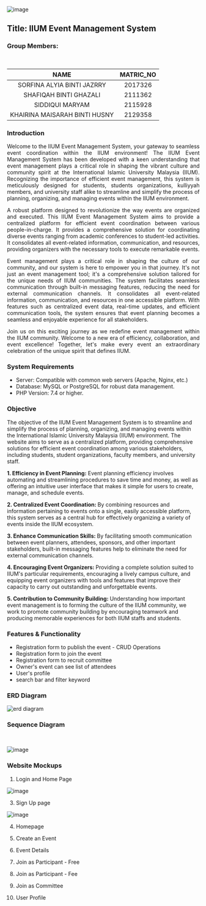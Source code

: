 ![image](https://github.com/sorfinaly/IIUM-Event-Management-System/assets/85787305/ef1bfa1e-c59d-4f13-8a56-7dd8aa402590)

<h2>Title: IIUM Event Management System</h2>
<h3>Group Members:</h3><br>

| NAME                           | MATRIC_NO |
|:------------------------------:|:---------:|
| SORFINA ALYIA BINTI JAZRRY     | 2017326   |
| SHAFIQAH BINTI GHAZALI         | 2111362   |
| SIDDIQUI MARYAM                | 2115928   |
| KHAIRINA MAISARAH BINTI HUSNY  | 2129358   |

<h3>Introduction</h3>

<p style='text-align: justify;'>
    Welcome to the IIUM Event Management System, your gateway to seamless event coordination within the IIUM environment! The IIUM Event Management System has been developed with a keen understanding that event management plays a critical role in shaping the vibrant culture and community spirit at the International Islamic University Malaysia (IIUM).  Recognizing the importance of efficient event management, this system is meticulously designed for students, students organizations, kulliyyah members, and university staff alike to streamline and simplify the process of planning, organizing, and managing events within the IIUM environment. 

</p>

<p style='text-align: justify;'>
    A robust platform designed to revolutionize the way events are organized and executed. This IIUM Event Management System aims to provide a centralized platform for efficient event coordination between various people-in-charge. It provides a comprehensive solution for coordinating diverse events ranging from academic conferences to student-led activities. It consolidates all event-related information, communication, and resources, providing organizers with the necessary tools to execute remarkable events.

</p>

<p style='text-align: justify;'>
    Event management plays a critical role in shaping the culture of our community, and our system is here to empower you in that journey. It's not just an event management tool; it's a comprehensive solution tailored for the unique needs of IIUM communities. The system facilitates seamless communication through built-in messaging features, reducing the need for external communication channels. It consolidates all event-related information, communication, and resources in one accessible platform. With features such as centralized event data, real-time updates, and efficient communication tools, the system ensures that event planning becomes a seamless and enjoyable experience for all stakeholders.

</p>

<p style='text-align: justify;'>
    Join us on this exciting journey as we redefine event management within the IIUM community. Welcome to a new era of efficiency, collaboration, and event excellence! Together, let's make every event an extraordinary celebration of the unique spirit that defines IIUM.

</p>

<h3>System Requirements</h3>
<ul>
    <li>Server: Compatible with common web servers (Apache, Nginx, etc.)</li>
    <li>Database: MySQL or PostgreSQL for robust data management.</li>
    <li>PHP Version: 7.4 or higher.</li>
</ul>

<h3>Objective</h3>

The objective of the IIUM Event Management System is to streamline and simplify the process of planning, organizing, and managing events within the International Islamic University Malaysia (IIUM) environment. The website aims to serve as a centralized platform, providing comprehensive solutions for efficient event coordination among various stakeholders, including students, student organizations, faculty members, and university staff. 

<b>1. Efficiency in Event Planning:</b>
Event planning efficiency involves automating and streamlining procedures to save time and money, as well as offering an intuitive user interface that makes it simple for users to create, manage, and schedule events.

<b>2. Centralized Event Coordination: </b>
By combining resources and information pertaining to events onto a single, easily accessible platform, this system serves as a central hub for effectively organizing a variety of events inside the IIUM ecosystem.

<b>3. Enhance Communication Skills: </b>
By facilitating smooth communication between event planners, attendees, sponsors, and other important stakeholders, built-in messaging features help to eliminate the need for external communication channels.

<b>4. Encouraging Event Organizers: </b>
Providing a complete solution suited to IIUM's particular requirements, encouraging a lively campus culture, and equipping event organizers with tools and features that improve their capacity to carry out outstanding and unforgettable events.

<b>5. Contribution to Community Building: </b>
Understanding how important event management is to forming the culture of the IIUM community, we work to promote community building by encouraging teamwork and producing memorable experiences for both IIUM staffs and students.

<h3>Features & Functionality</h3>
<ul>
    <li>Registration form to publish the event - CRUD Operations</li>
    <li>Registration form to join the event</li>
    <li>Registration form to recruit committee</li>
    <li>Owner's event can see list of attendees</li>
    <li>User's profile </li>
    <li>search bar and filter keyword</li>
</ul>

<h3>ERD Diagram</h3>

![erd diagram](https://github.com/sorfinaly/IIUM-Event-Management-System/assets/101689696/2eb7370b-8bf6-4db7-9310-0870fffef40c)

<h3>Sequence Diagram</h3> <br>

![image](https://github.com/sorfinaly/IIUM-Event-Management-System/assets/85787305/498c5051-25bd-4a2c-9e07-a479f455983a)


<h3>Website Mockups</h3>

1. Login and Home Page

![image](https://github.com/sorfinaly/IIUM-Event-Management-System/assets/101689696/a1fd21b5-7a5d-474d-aa18-97bf0daeecc2)

3. Sign Up page

![image](https://github.com/sorfinaly/IIUM-Event-Management-System/assets/101689696/cfe07ecf-8355-4e91-8af6-ec2a289c4553)


4. Homepage


5. Create an Event 


6. Event Details


7. Join as Participant - Free


8. Join as Participant - Fee


9. Join as Committee


10. User Profile 

